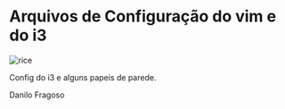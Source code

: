 # Arquivos de Configuração do vim e do i3

![rice](http://i.imgur.com/Xo18iRZ.png) 

Config do i3 e alguns papeis de parede.

Danilo Fragoso
